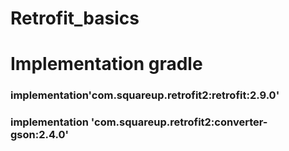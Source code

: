 # Retrofit_basics

# Implementation gradle
### implementation'com.squareup.retrofit2:retrofit:2.9.0'
### implementation 'com.squareup.retrofit2:converter-gson:2.4.0'
